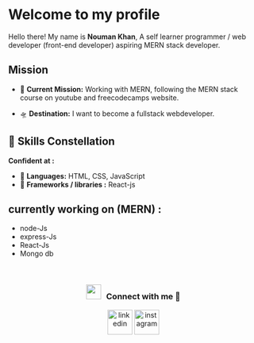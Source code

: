# Welcome to my profile

Hello there! My name is **Nouman Khan**, A self learner programmer / web developer (front-end developer) aspiring MERN stack developer.
##  Mission

- 🌌 **Current Mission:** Working with MERN, following the MERN stack course on youtube and freecodecamps website.

- 🛸 **Destination:** I want to become a fullstack webdeveloper.


## 🌌 Skills Constellation

 **Confident at :** 

- 🌟 **Languages:** HTML, CSS,  JavaScript
- 🌟 **Frameworks / libraries :** React-js

## currently working on (MERN) :

- node-Js
- express-Js
- React-Js
- Mongo db


<br/>
<h3 align="center" > <img src="https://media.giphy.com/media/iY8CRBdQXODJSCERIr/giphy.gif" width="30" height="30" style="margin-right: 10px;">Connect with me 🤝 </h3>

<p align="center">
<a href="https://www.linkedin.com/in/nouman-khan-68372228b/" target="blank"><img align="center" src="https://user-images.githubusercontent.com/88904952/234979284-68c11d7f-1acc-4f0c-ac78-044e1037d7b0.png" alt="linkedin" height="50" width="50" /></a>
<a href="https://www.instagram.com/prince_nomi_khan/" target="blank"><img align="center" src="https://user-images.githubusercontent.com/88904952/234981169-2dd1e58f-4b7e-468c-8213-034ba62156c3.png" alt="instagram" height="50" width="50" /></a>
</p>

